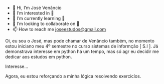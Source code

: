 - 👋 Hi, I’m José Venâncio
- 👀 I’m interested in 🐍
- 🌱 I’m currently learning 🐍
- 💞️ I’m looking to collaborate on 🐍
- 📫 How to reach me joseestudos@gmail.com

Oi, eu sou o José, mas pode chamar de Venâncio também, no momento estou iniciano meu 4º semestre no curso sistemas de informção [ S.I ]. 
Já demonstrava interesse em python há um tempo, mas só agr eu decidir me dedicar aos estudos em python.

Interesse...

Agora, eu estou reforçando a minha lógica resolvendo exercicíos.
<!---
JoseVMM/JoseVMM is a ✨ special ✨ repository because its `README.md` (this file) appears on your GitHub profile.
You can click the Preview link to take a look at your changes.
--->
